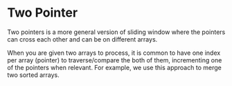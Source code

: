 # Two Pointer

Two pointers is a more general version of sliding window where the pointers can cross each other and can be on different arrays.

When you are given two arrays to process, it is common to have one index per array (pointer) to traverse/compare the both of them, incrementing one of the pointers when relevant. For example, we use this approach to merge two sorted arrays.